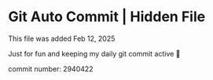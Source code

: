 # Git Auto Commit | Hidden File

This file was added Feb 12, 2025

Just for fun and keeping my daily git commit active 🤪

commit number: 2940422
